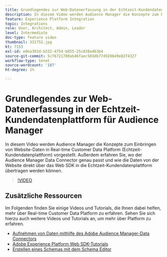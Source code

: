 ```yaml
---
title: Grundlegendes zur Web-Datenerfassung in der Echtzeit-Kundendatenplattform für Audience Manager
description: In diesem Video werden Audience Manager die Konzepte zum Einbringen von Website-Daten in Real-time Customer Data Platform (Echtzeit-Kundendatenplattform) vorgestellt. Außerdem erfahren Sie, wo der Audience Manager Data Connector genau passt und wie die Daten von der Website direkt über das Web SDK in die Echtzeit-Kundendatenplattform übertragen werden können.
feature: Experience Platform Integration
topic: Integrations
role: User, Architect, Admin, Leader
level: Intermediate
doc-type: feature video
thumbnail: 331752.jpg
kt: 7153
exl-id: e0ea393d-b332-4754-b855-25c838a463b4
source-git-commit: 5c76721780ab46faec503db774928649e8274327
workflow-type: tm+mt
source-wordcount: '187'
ht-degree: 1%

---
```


# Grundlegendes zur Web-Datenerfassung in der Echtzeit-Kundendatenplattform für Audience Manager

In diesem Video werden Audience Manager die Konzepte zum Einbringen von Website-Daten in Real-time Customer Data Platform (Echtzeit-Kundendatenplattform) vorgestellt. Außerdem erfahren Sie, wo der Audience Manager Data Connector genau passt und wie die Daten von der Website direkt über das Web SDK in die Echtzeit-Kundendatenplattform übertragen werden können.

>[!VIDEO](https://video.tv.adobe.com/v/331752/?quality=12&learn=on)

## Zusätzliche Ressourcen

Im Folgenden finden Sie einige Videos und Tutorials, die Ihnen dabei helfen, mehr über Real-time Customer Data Platform zu erfahren. Sehen Sie sich hierzu auch weitere Videos und Tutorials an, um mehr über Platform zu erfahren.

* [Aufnehmen von Daten mithilfe des Adobe Audience Manager-Data Connectors](https://experienceleague.adobe.com/docs/platform-learn/tutorials/sources/ingest-data-from-aam.html?lang=en#sources)
* [Adobe Experience Platform Web SDK-Tutorials](https://experienceleague.adobe.com/docs/web-sdk-learn/tutorials/overview.html?lang=en)
* [Erstellen eines Schemas mit dem Schema Editor](https://experienceleague.adobe.com/docs/experience-platform/xdm/tutorials/create-schema-ui.html?lang=en#getting-started)
